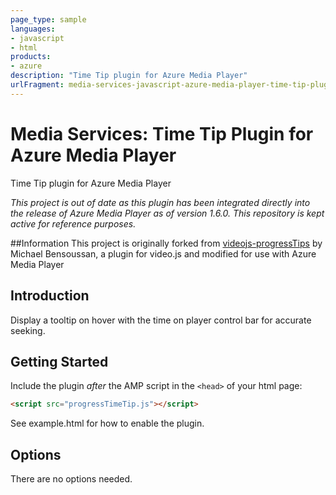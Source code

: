 ```yaml
---
page_type: sample
languages:
- javascript
- html
products:
- azure
description: "Time Tip plugin for Azure Media Player"
urlFragment: media-services-javascript-azure-media-player-time-tip-plugin
---
```


# Media Services: Time Tip Plugin for Azure Media Player

Time Tip plugin for Azure Media Player

*This project is out of date as this plugin has been integrated directly into the release of Azure Media Player as of version 1.6.0.  This repository is kept active for reference purposes.* 

##Information
This project is originally forked from [videojs-progressTips](https://github.com/mickey/videojs-progressTips) by Michael Bensoussan, a plugin for video.js and modified for use with Azure Media Player 

## Introduction

Display a tooltip on hover with the time on player control bar for accurate seeking.

## Getting Started
Include the plugin *after* the AMP script in the `<head>` of your html page:

```html
<script src="progressTimeTip.js"></script>
```

See example.html for how to enable the plugin.

## Options

There are no options needed.
